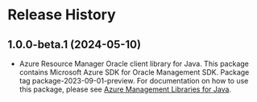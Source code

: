 # Release History

## 1.0.0-beta.1 (2024-05-10)

- Azure Resource Manager Oracle client library for Java. This package contains Microsoft Azure SDK for Oracle Management SDK.  Package tag package-2023-09-01-preview. For documentation on how to use this package, please see [Azure Management Libraries for Java](https://aka.ms/azsdk/java/mgmt).

